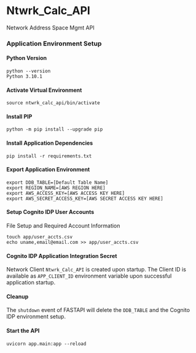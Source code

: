 # Ntwrk_Calc_API
 Network Address Space Mgmt API

### Application Environment Setup

#### Python Version
```
python --version               
Python 3.10.1
```

#### Activate Virtual Environment
```
source ntwrk_calc_api/bin/activate
```

#### Install PIP
```
python -m pip install --upgrade pip
```

#### Install Application Dependencies
```
pip install -r requirements.txt
```

#### Export Application Environment
```
export DDB_TABLE=[Default Table Name]
export REGION_NAME=[AWS REGION HERE]
export AWS_ACCESS_KEY=[AWS ACCESS KEY HERE]
export AWS_SECRET_ACCESS_KEY=[AWS SECRET ACCESS KEY HERE]
```

#### Setup Cognito IDP User Accounts
File Setup and Required Account Information
```
touch app/user_accts.csv
echo uname,email@email.com >> app/user_accts.csv
```
#### Cognito IDP Application Integration Secret
Network Client `Ntwrk_Calc_API` is created upon startup.
The Client ID is available as `APP_CLIENT_ID` environment variable upon successful application startup.

#### Cleanup
The `shutdown` event of FASTAPI will delete the `DDB_TABLE` and the Cognito IDP environment setup.

#### Start the API
```
uvicorn app.main:app --reload
```

